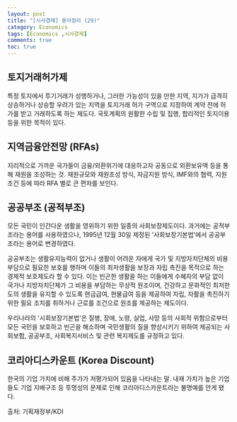 ```yaml
---
layout: post
title: "[시사경제] 용어정리 (29)"
category: Economics
tags: [Economics ,시사경제]
comments: true
toc: true
---
```

## 토지거래허가제

특정 토지에서 투기거래가 성행하거나, 그러한 가능성이 있을 만한 지역, 지가가 급격히 상승하거나 상승할 우려가 있는 지역을 토지거래 허가 구역으로 지정하여 계약 전에 허가를 받고 거래하도록 하는 제도다. 국토계획의 원활한 수립 및 집행, 합리적인 토지이용 등을 위한 목적이 있다.

## 지역금융안전망 (RFAs)

지리적으로 가까운 국가들이 금융/외환위기에 대응하고자 공동으로 외환보유액 등을 통해 재원을 조성하는 것. 재원규모와 재원조성 방식, 자금지원 방식, IMF와의 협력, 지원조건 등에 따라 RFA 별로 큰 편차를 보인다.

## 공공부조 (공적부조)

모든 국민이 인간다운 생활을 영위하기 위한 일종의 사회보장제도이다. 과거에는 공적부조라는 용어를 사용하였으나, 1995년 12월 30일 제정된 '사회보장기본법'에서 공공부조라는 용어로 변경하였다. 

공공부조는 생활유지능력이 없거나 생활이 어려운 자에게 국가 및 지방자치단체의 비용부담으로 필요한 보호를 행하며 이들의 최저생활을 보장과 자립 촉진을 목적으로 하는 경제적 보호제도라 할 수 있다. 이는 빈곤한 생활을 하는 이들에게 수혜자의 부담 없이 국가나 지방자치단체가 그 비용을 부담하는 무상적 원조이며, 건강하고 문화적인 최저한도의 생활을 유지할 수 있도록 현금급여, 현물급여 등을 제공하여 자립, 자활을 촉진하기 위한 필요 조치를 취하거나 근로를 조건으로 원조를 제공하는 제도이다.

우리나라의 '시회보장기본법'은 질병, 장애, 노령, 실업, 사망 등의 사회적 위험으로부터 모든 국민을 보호하고 빈곤을 해소하며 국민생활의 질을 향상시키기 위하여 제공되는 사회보험, 공공부조, 사회복지서비스 및 관련 복지제도를 규정하고 있다.

## 코리아디스카운트 (Korea Discount)

한국의 기업 가치에 비해 주가가 저평가되어 있음을 나타내는 말. 내재 가치가 높은 기업들도 기업 지배구조 등 투명성의 문제로 인해 코리아디스카운트라는 불명예를 안게 됐다.

출처: 기획재정부/KDI